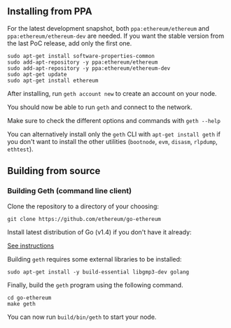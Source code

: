 ## Installing from PPA

For the latest development snapshot, both `ppa:ethereum/ethereum` and `ppa:ethereum/ethereum-dev` are needed. If you want the stable version from the last PoC release, add only the first one.

```shell
sudo apt-get install software-properties-common
sudo add-apt-repository -y ppa:ethereum/ethereum
sudo add-apt-repository -y ppa:ethereum/ethereum-dev
sudo apt-get update
sudo apt-get install ethereum
```

After installing, run `geth account new` to create an account on your node.

You should now be able to run `geth` and connect to the network.

Make sure to check the different options and commands with `geth --help`

You can alternatively install only the `geth` CLI with `apt-get install geth` if you don't want to install the other utilities (`bootnode`, `evm`, `disasm`, `rlpdump`, `ethtest`).

## Building from source

### Building Geth (command line client)

Clone the repository to a directory of your choosing:

```shell
git clone https://github.com/ethereum/go-ethereum
```
Install latest distribution of Go (v1.4) if you don't have it already:

[See instructions](https://github.com/ethereum/go-ethereum/wiki/Installing-Go#ubuntu-1404)

Building `geth` requires some external libraries to be installed:

```shell
sudo apt-get install -y build-essential libgmp3-dev golang
```

Finally, build the `geth` program using the following command.
```shell
cd go-ethereum
make geth
```

You can now run `build/bin/geth` to start your node.
